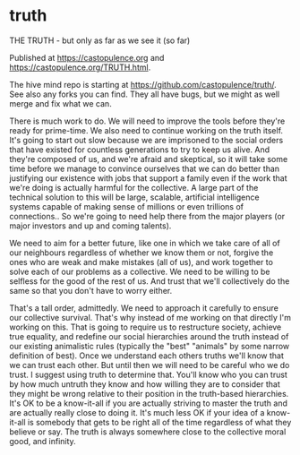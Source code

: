 # truth
THE TRUTH - but only as far as we see it (so far)

Published at https://castopulence.org and
https://castopulence.org/TRUTH.html.

The hive mind repo is starting at https://github.com/castopulence/truth/.
See also any forks you can find. They all have bugs, but we might as well
merge and fix what we can.

There is much work to do. We will need to improve the tools before they're
ready for prime-time. We also need to continue working on the truth
itself. It's going to start out slow because we are imprisoned to the
social orders that have existed for countless generations to try to keep
us alive. And they're composed of us, and we're afraid and skeptical, so
it will take some time before we manage to convince ourselves that we can
do better than justifying our existence with jobs that support a family
even if the work that we're doing is actually harmful for the collective.
A large part of the technical solution to this will be large, scalable,
artificial intelligence systems capable of making sense of millions or
even trillions of connections.. So we're going to need help there from the
major players (or major investors and up and coming talents).

We need to aim for a better future, like one in which we take care of all
of our neighbours regardless of whether we know them or not, forgive the
ones who are weak and make mistakes (all of us), and work together to
solve each of our problems as a collective. We need to be willing to be
selfless for the good of the rest of us. And trust that we'll collectively
do the same so that you don't have to worry either.

That's a tall order, admittedly. We need to approach it carefully to
ensure our collective survival. That's why instead of me working on that
directly I'm working on this. That is going to require us to restructure
society, achieve true equality, and redefine our social hierarchies around
the truth instead of our existing animalistic rules (typically the "best"
"animals" by some narrow definition of best). Once we understand each
others truths we'll know that we can trust each other. But until then we
will need to be careful who we do trust. I suggest using truth to
determine that. You'll know who you can trust by how much untruth they
know and how willing they are to consider that they might be wrong
relative to their position in the truth-based hierarchies. It's OK to be a
know-it-all if you are actually striving to master the truth and are
actually really close to doing it. It's much less OK if your idea of a
know-it-all is somebody that gets to be right all of the time regardless
of what they believe or say. The truth is always somewhere close to the
collective moral good, and infinity.
